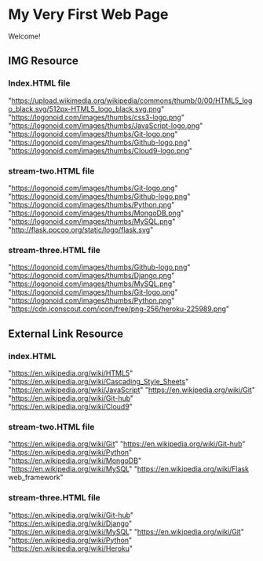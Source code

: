 # My Very First Web Page

Welcome!

## IMG Resource
### Index.HTML file
"https://upload.wikimedia.org/wikipedia/commons/thumb/0/00/HTML5_logo_black.svg/512px-HTML5_logo_black.svg.png"
"https://logonoid.com/images/thumbs/css3-logo.png"
"https://logonoid.com/images/thumbs/JavaScript-logo.png"
"https://logonoid.com/images/thumbs/Git-logo.png"
"https://logonoid.com/images/thumbs/Github-logo.png"
"https://logonoid.com/images/thumbs/Cloud9-logo.png"
### stream-two.HTML file
"https://logonoid.com/images/thumbs/Git-logo.png"
"https://logonoid.com/images/thumbs/Github-logo.png"
"https://logonoid.com/images/thumbs/Python.png"
"https://logonoid.com/images/thumbs/MongoDB.png"
"https://logonoid.com/images/thumbs/MySQL.png"
"http://flask.pocoo.org/static/logo/flask.svg"
### stream-three.HTML file
"https://logonoid.com/images/thumbs/Github-logo.png"
"https://logonoid.com/images/thumbs/Django.png"
"https://logonoid.com/images/thumbs/MySQL.png"
"https://logonoid.com/images/thumbs/Git-logo.png"
"https://logonoid.com/images/thumbs/Python.png"
"https://cdn.iconscout.com/icon/free/png-256/heroku-225989.png"
## External Link Resource 
### index.HTML
"https://en.wikipedia.org/wiki/HTML5"
"https://en.wikipedia.org/wiki/Cascading_Style_Sheets"
"https://en.wikipedia.org/wiki/JavaScript"
"https://en.wikipedia.org/wiki/Git"
"https://en.wikipedia.org/wiki/Git-hub"
"https://en.wikipedia.org/wiki/Cloud9"
### stream-two.HTML file
"https://en.wikipedia.org/wiki/Git"
"https://en.wikipedia.org/wiki/Git-hub"
"https://en.wikipedia.org/wiki/Python"
"https://en.wikipedia.org/wiki/MongoDB"
"https://en.wikipedia.org/wiki/MySQL"
"https://en.wikipedia.org/wiki/Flask web_framework"
### stream-three.HTML file
"https://en.wikipedia.org/wiki/Git-hub"
"https://en.wikipedia.org/wiki/Django"
"https://en.wikipedia.org/wiki/MySQL"
"https://en.wikipedia.org/wiki/Git"
"https://en.wikipedia.org/wiki/Python"
"https://en.wikipedia.org/wiki/Heroku"





